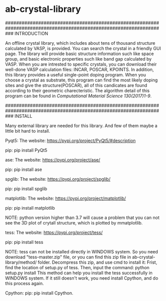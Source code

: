 # ab-crystal-library
###################################################################################################################
INTRODUCTION

An offline crystal library, which includes about tens of thousand structure calculated by VASP, is provided. You can search the crystal in a friendly GUI page. The library will provide basic structure information such like space group, and basic electronic properties such like band gap calculated by VASP. When you are intrested to specific crystals, you can download their well-done VASP calculation files: INCAR, POSCAR, KPOINTS.
In addition, this library provides a useful single-point doping program. When you choose a crystal as substrate, this program can find the most likely doping sites and give the structure(POSCAR), all of this candicates are found according to their geometric charecteristic. The algorithm detail of this program can be found in *Computational Material Science 130(2017)1-9*.

###################################################################################################################
INSTALL

Many external library are needed for this library. And few of them maybe a little bit hard to install.

Pyqt5:
The website: https://pypi.org/project/PyQt5/#description

pip: pip install PyQt5

ase:
The website: https://pypi.org/project/ase/

pip: pip install ase

spglib:
The website: https://pypi.org/project/spglib/

pip: pip install spglib

matplotlib:
The website: https://pypi.org/project/matplotlib/

pip: pip install matplotlib

NOTE: python version higher than 3.7 will cause a problem that you can not see the 3D plot of crytall structure, which is plotted by mmatplotlib. 

tess:
The website: https://pypi.org/project/tess/

pip: pip install tess

NOTE: tess can not be installed directly in WINDOWS system. So you need download "tess-master.zip" file, or you can find this zip file in ab-crystal-library/method/ folder. Decompress this zip, and use cmd to install it:
Frist, find the location of setup.py of tess.
Then, input the command: python setup.py install
This method can help you install the tess successfully in WINDOWS system. If it still doesn't work, you need install Cpython, and do this process again.

Cpython:
pip: pip install Cpython.
